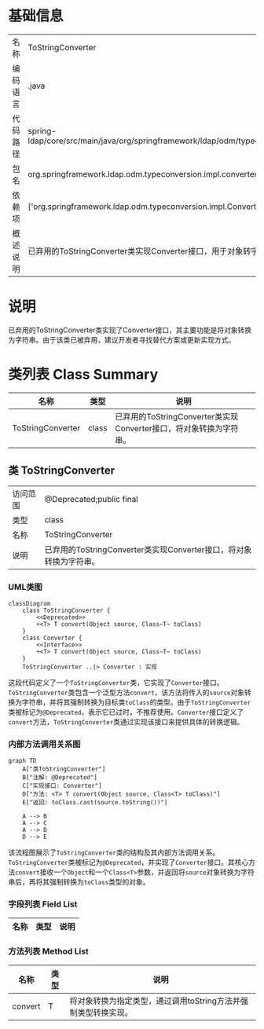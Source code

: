 # 基础信息

|      |      |
|------|------|
| 名称 | ToStringConverter |
| 编码语言 | .java |
| 代码路径 | spring-ldap/core/src/main/java/org/springframework/ldap/odm/typeconversion/impl/converters/ToStringConverter.java |
| 包名 | org.springframework.ldap.odm.typeconversion.impl.converters |
| 依赖项 | ['org.springframework.ldap.odm.typeconversion.impl.Converter'] |
| 概述说明 | 已弃用的ToStringConverter类实现Converter接口，用于对象转字符串。 |

# 说明

已弃用的ToStringConverter类实现了Converter接口，其主要功能是将对象转换为字符串。由于该类已被弃用，建议开发者寻找替代方案或更新实现方式。

# 类列表 Class Summary

| 名称   | 类型  | 说明 |
|-------|------|-------------|
| ToStringConverter | class | 已弃用的ToStringConverter类实现Converter接口，将对象转换为字符串。 |



## 类 ToStringConverter

|      |      |
|------|------|
| 访问范围 | @Deprecated;public final |
| 类型 | class |
| 名称 | ToStringConverter |
| 说明 | 已弃用的ToStringConverter类实现Converter接口，将对象转换为字符串。 |


### UML类图

```mermaid
classDiagram
    class ToStringConverter {
        <<Deprecated>>
        +<T> T convert(Object source, Class~T~ toClass)
    }
    class Converter {
        <<Interface>>
        +<T> T convert(Object source, Class~T~ toClass)
    }
    ToStringConverter ..|> Converter : 实现
```

这段代码定义了一个`ToStringConverter`类，它实现了`Converter`接口。`ToStringConverter`类包含一个泛型方法`convert`，该方法将传入的`source`对象转换为字符串，并将其强制转换为目标类`toClass`的类型。由于`ToStringConverter`类被标记为`@Deprecated`，表示它已过时，不推荐使用。`Converter`接口定义了`convert`方法，`ToStringConverter`类通过实现该接口来提供具体的转换逻辑。


### 内部方法调用关系图

```mermaid
graph TD
    A["类ToStringConverter"]
    B["注解: @Deprecated"]
    C["实现接口: Converter"]
    D["方法: <T> T convert(Object source, Class<T> toClass)"]
    E["返回: toClass.cast(source.toString())"]

    A --> B
    A --> C
    A --> D
    D --> E
```

该流程图展示了`ToStringConverter`类的结构及其内部方法调用关系。`ToStringConverter`类被标记为`@Deprecated`，并实现了`Converter`接口。其核心方法`convert`接收一个`Object`和一个`Class<T>`参数，并返回将`source`对象转换为字符串后，再将其强制转换为`toClass`类型的对象。

### 字段列表 Field List

| 名称  | 类型  | 说明 |
|-------|-------|------|

### 方法列表 Method List

| 名称  | 类型  | 说明 |
|-------|-------|------|
| convert | T | 将对象转换为指定类型，通过调用toString方法并强制类型转换实现。 |




